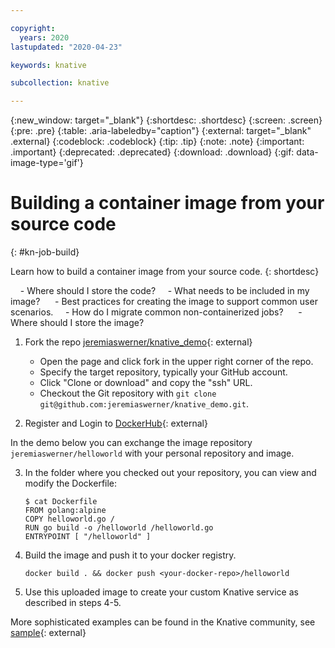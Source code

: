 ```yaml
---

copyright:
  years: 2020
lastupdated: "2020-04-23"

keywords: knative

subcollection: knative

---
```


{:new_window: target="_blank"}
{:shortdesc: .shortdesc}
{:screen: .screen}
{:pre: .pre}
{:table: .aria-labeledby="caption"}
{:external: target="_blank" .external}
{:codeblock: .codeblock}
{:tip: .tip}
{:note: .note}
{:important: .important}
{:deprecated: .deprecated}
{:download: .download}
{:gif: data-image-type='gif'}

# Building a container image from your source code
{: #kn-job-build}

Learn how to build a container image from your source code. 
{: shortdesc}

    - Where should I store the code?
    - What needs to be included in my image? 
    - Best practices for creating the image to support common user scenarios.
    - How do I migrate common non-containerized jobs? 
    - Where should I store the image?

1. Fork the repo [jeremiaswerner/knative_demo](https://github.com/jeremiaswerner/knative_demo){: external} 

   * Open the page and click fork in the upper right corner of the repo.
   * Specify the target repository, typically your GitHub account.
   * Click "Clone or download" and copy the "ssh" URL.
   * Checkout the Git repository with `git clone git@github.com:jeremiaswerner/knative_demo.git`.
   
2. Register and Login to [DockerHub](https://hub.docker.com/){: external}

In the demo below you can exchange the image repository `jeremiaswerner/helloworld` with your personal repository and image.

3. In the folder where you checked out your repository, you can view and modify the Dockerfile:

   ```
   $ cat Dockerfile
   FROM golang:alpine
   COPY helloworld.go /
   RUN go build -o /helloworld /helloworld.go
   ENTRYPOINT [ "/helloworld" ]
   ```

4. Build the image and push it to your docker registry.

   ```
   docker build . && docker push <your-docker-repo>/helloworld 
   ```

5. Use this uploaded image to create your custom Knative service as described in steps 4-5.

More sophisticated examples can be found in the Knative community, see [sample](https://github.com/knative/docs/tree/master/docs/serving/samples){: external}
